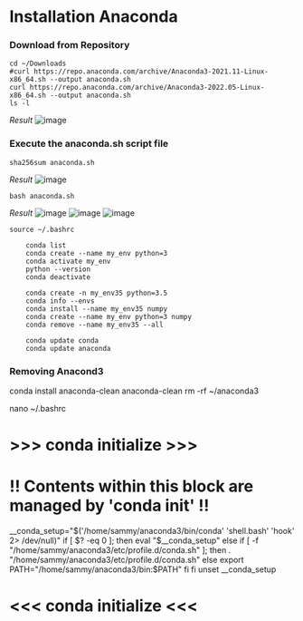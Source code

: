 # Installation Anaconda #



### Download from Repository ###
```
cd ~/Downloads
#curl https://repo.anaconda.com/archive/Anaconda3-2021.11-Linux-x86_64.sh --output anaconda.sh
curl https://repo.anaconda.com/archive/Anaconda3-2022.05-Linux-x86_64.sh --output anaconda.sh
ls -l
```
_Result_
![image](https://user-images.githubusercontent.com/111234771/195766377-b6a1d82f-3fe4-467c-9697-f24dd0b669a7.png)

### Execute the anaconda.sh script file ###
```
sha256sum anaconda.sh
```
_Result_
![image](https://user-images.githubusercontent.com/111234771/195768229-16116cba-cdba-4c17-bbd4-b7fe9b0f64f8.png)

```
bash anaconda.sh
```
_Result_
![image](https://user-images.githubusercontent.com/111234771/195766582-72e9bc45-fde3-4d3c-9451-52ca99d9769b.png)
![image](https://user-images.githubusercontent.com/111234771/195769695-a397a9cc-002b-4e8f-ab3e-8cc9c11d4fbe.png)
![image](https://user-images.githubusercontent.com/111234771/195769945-89b3bf51-eda3-44d9-933f-cfb041050e71.png)
```
source ~/.bashrc
```

```
	conda list
	conda create --name my_env python=3
	conda activate my_env
	python --version
	conda deactivate

	conda create -n my_env35 python=3.5
	conda info --envs
	conda install --name my_env35 numpy
	conda create --name my_env python=3 numpy
	conda remove --name my_env35 --all

	conda update conda
	conda update anaconda

```
### Removing Anacond3 ###
conda install anaconda-clean
anaconda-clean
rm -rf ~/anaconda3

nano ~/.bashrc



# >>> conda initialize >>>
# !! Contents within this block are managed by 'conda init' !!
__conda_setup="$('/home/sammy/anaconda3/bin/conda' 'shell.bash' 'hook' 2> /dev/null)"
if [ $? -eq 0 ]; then
    eval "$__conda_setup"
else
    if [ -f "/home/sammy/anaconda3/etc/profile.d/conda.sh" ]; then
        . "/home/sammy/anaconda3/etc/profile.d/conda.sh"
    else
        export PATH="/home/sammy/anaconda3/bin:$PATH"
    fi
fi
unset __conda_setup
# <<< conda initialize <<<

